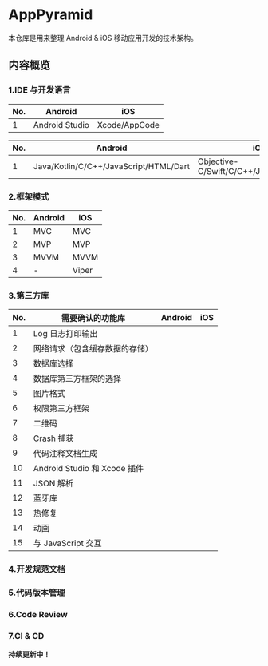# AppPyramid

本仓库是用来整理 Android & iOS 移动应用开发的技术架构。

## 内容概览

### 1.IDE 与开发语言

|No.|Android|iOS
|---|---|---
|1|Android Studio|Xcode/AppCode

|No.|Android|iOS
|---|---|---
|1|Java/Kotlin/C/C++/JavaScript/HTML/Dart|Objective-C/Swift/C/C++/JavaScript/HTML

### 2.框架模式

|No.|Android|iOS
|---|---|---
|1|MVC|MVC
|2|MVP|MVP
|3|MVVM|MVVM
|4|-|Viper

### 3.第三方库

|No.| 需要确认的功能库|Android|iOS
|---|---|---|---
|1|Log 日志打印输出||
|2|网络请求（包含缓存数据的存储）||
|3|数据库选择||
|4|数据库第三方框架的选择||
|5|图片格式||
|6|权限第三方框架||
|7|二维码	||
|8|Crash 捕获||
|9|代码注释文档生成||
|10|Android Studio 和 Xcode 插件||
|11|JSON 解析||
|12|蓝牙库	||
|13|热修复	||
|14|动画||
|15|与 JavaScript 交互||

### 4.开发规范文档

### 5.代码版本管理

### 6.Code Review

### 7.CI & CD

**持续更新中！**

